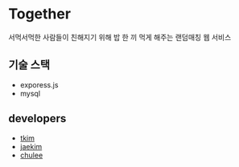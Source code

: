 # Together

서먹서먹한 사람들이 친해지기 위해 밥 한 끼 먹게 해주는 랜덤매칭 웹 서비스

## 기술 스택
- exporess.js
- mysql

## developers
- [tkim](https://github.com/kth2624)
- [jaekim](https://github.com/jae-hwan-kim)
- [chulee](https://github.com/tmam444)
